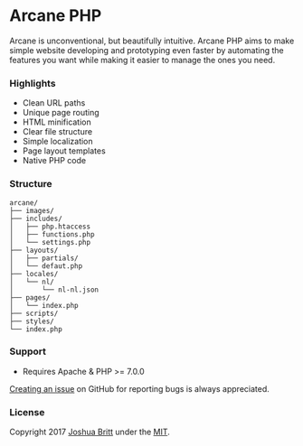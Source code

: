 # Arcane PHP

Arcane is unconventional, but beautifully intuitive. Arcane PHP aims to make simple website developing and prototyping even faster by automating the features you want while making it easier to manage the ones you need.

### Highlights

- Clean URL paths
- Unique page routing
- HTML minification
- Clear file structure
- Simple localization
- Page layout templates
- Native PHP code

### Structure

```
arcane/
├── images/
├── includes/
│   ├── php.htaccess
│   ├── functions.php
│   └── settings.php
├── layouts/
│   ├── partials/
│   └── defaut.php
├── locales/
│   └── nl/
│       └── nl-nl.json
├── pages/
│   └── index.php
├── scripts/
├── styles/
└── index.php
```

### Support

- Requires Apache & PHP >= 7.0.0

[Creating an issue](https://github.com/capachow/arcane-php/issues/) on GitHub for reporting bugs is always appreciated.

### License

Copyright 2017 [Joshua Britt](https://github.com/capachow/) under the [MIT](LICENSE.md).